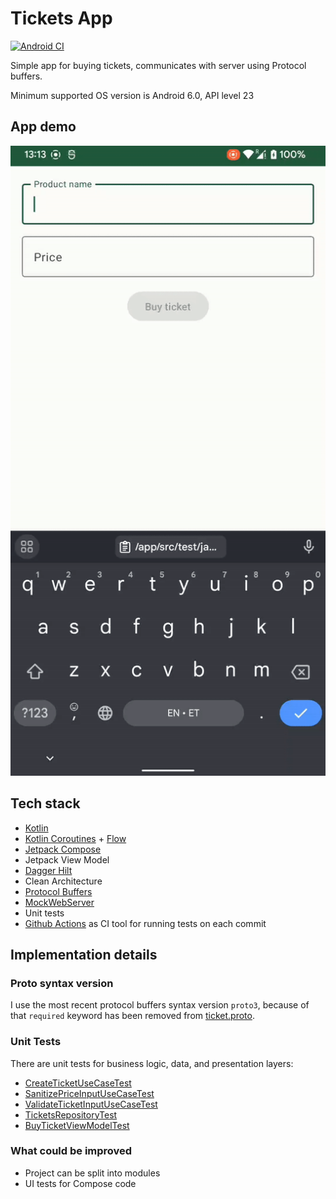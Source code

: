 # Tickets App

[![Android CI](https://github.com/l3m4rk/TicketsApp/actions/workflows/main.yml/badge.svg?branch=master)](https://github.com/l3m4rk/TicketsApp/actions/workflows/main.yml)

Simple app for buying tickets, communicates with server using Protocol buffers.

Minimum supported OS version is Android 6.0, API level 23

## App demo

![Tickets App – Gif Demo](demo/ticketsApp.gif)

## Tech stack

- [Kotlin](https://kotlinlang.org/)
- [Kotlin Coroutines](https://developer.android.com/kotlin/coroutines) + [Flow](https://developer.android.com/kotlin/flow)
- [Jetpack Compose](https://developer.android.com/jetpack/compose)
- Jetpack View Model
- [Dagger Hilt](https://dagger.dev/hilt/)
- Clean Architecture
- [Protocol Buffers](https://developers.google.com/protocol-buffers/)
- [MockWebServer](https://github.com/square/okhttp/tree/master/mockwebserver) 
- Unit tests
- [Github Actions](.github/workflows/main.yml) as CI tool for running tests on each commit 

## Implementation details

### Proto syntax version

I use the most recent protocol buffers syntax version `proto3`, 
because of that `required` keyword has been removed from [ticket.proto](/app/src/main/proto/ticket.proto).

### Unit Tests

There are unit tests for business logic, data, and presentation layers:

- [CreateTicketUseCaseTest](/app/src/test/java/dev/l3m4rk/ridango/tickets/domain/CreateTicketUseCaseTest.kt)
- [SanitizePriceInputUseCaseTest](/app/src/test/java/dev/l3m4rk/ridango/tickets/domain/SanitizePriceInputUseCaseTest.kt)
- [ValidateTicketInputUseCaseTest](/app/src/test/java/dev/l3m4rk/ridango/tickets/domain/ValidateTicketInputUseCaseTest.kt)
- [TicketsRepositoryTest](/app/src/test/java/dev/l3m4rk/ridango/tickets/data/TicketsRepositoryTest.kt)
- [BuyTicketViewModelTest](/app/src/androidTest/java/dev/l3m4rk/ridango/tickets/ui/BuyTicketViewModelTest.kt)

### What could be improved

- Project can be split into modules
- UI tests for Compose code

